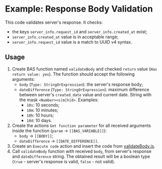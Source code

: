 # Example: Response Body Validation

This code validates server's response. It checks:
- the keys `server_info.request_id` and `server_info.created_at` exist;
- `server_info.created_at` value is in acceptable range;
- `server_info.request_id` value is a match to UUID v4 syntax.

## Usage
1. Create BAS function named `validateBody` and checked `return` value (`Has return value: yes`). The function should accept the following arguments:
    - `body` (`Type: StringOrExpression`): the server's response body;
    - `dateDifference` (`Type: StringOrExpression`): maximum difference between server's `created_date` value and current date. String with the mask `<Number><s|m|h|d>`. Examples:
        - `10s`: 10 seconds;
        - `10m`: 10 minutes;
        - `10h`: 10 hours;
        - `10d`: 10 days.
2. Create the actions `Get function parameter` for all received arguments inside the function (`param` -> `[[BAS_VARIABLE]]`):
    - `body` -> `[[BODY]]`;
    - `dateDifference` -> `[[DATE_DIFFERENCE]]`.
3. Create an `Execute code` action and insert the code from [validateBody.js](validateBody.js).
4. Call `validateBody` function with received `body`, from server's response and `dateDifference` string. The obtained result will be a boolean type (`true` - server's response is valid, `false` - not valid).
